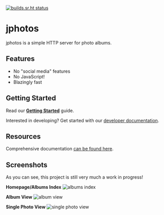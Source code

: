 [![builds.sr.ht status](https://builds.sr.ht/~mjorgensen/jphotos.svg)](https://builds.sr.ht/~mjorgensen/jphotos?)

# jphotos

jphotos is a simple HTTP server for photo albums.

## Features

* No "social media" features
* No JavaScript!
* Blazingly fast

## Getting Started

Read our [**Getting Started**][getting-started] guide.

Interested in developing? Get started with our [developer documentation][dev-docs].

[getting-started]:https://github.com/prplecake/jphotos/wiki/getting-started
[dev-docs]:https://github.com/prplecake/jphotos/wiki/Developing:-Getting-Started

## Resources

Comprehensive documentation [can be found here][wiki].

[wiki]:https://github.com/prplecake/jphotos/wiki

## Screenshots

As you can see, this project is still very much a work in progress!

**Homepage/Albums Index**
![albums index](https://drop.jrgnsn.net/HcHn.png)

**Album View**
![album view](https://drop.jrgnsn.net/yC3_.png)

**Single Photo View**
![single photo view](https://drop.jrgnsn.net/DGF7.png)
